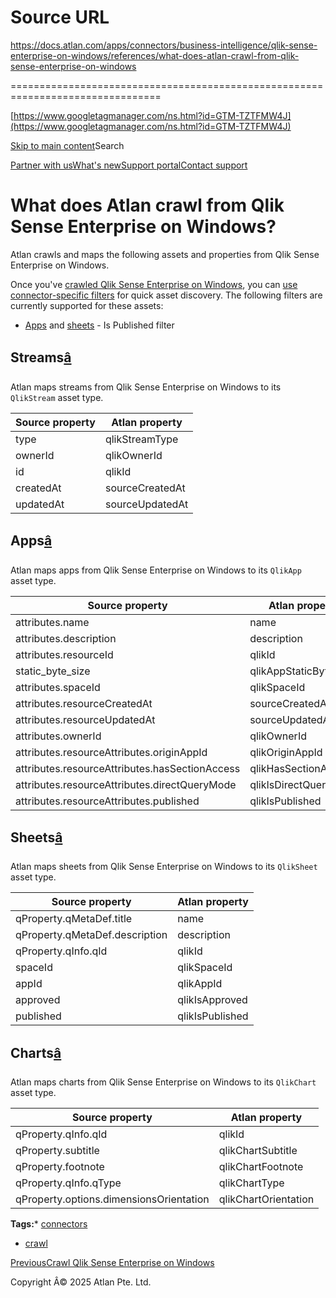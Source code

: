 # Source URL
https://docs.atlan.com/apps/connectors/business-intelligence/qlik-sense-enterprise-on-windows/references/what-does-atlan-crawl-from-qlik-sense-enterprise-on-windows

================================================================================

<!--
canonical: https://docs.atlan.com/apps/connectors/business-intelligence/qlik-sense-enterprise-on-windows/references/what-does-atlan-crawl-from-qlik-sense-enterprise-on-windows
link-alternate: https://docs.atlan.com/apps/connectors/business-intelligence/qlik-sense-enterprise-on-windows/references/what-does-atlan-crawl-from-qlik-sense-enterprise-on-windows
meta-description: Atlan crawls and maps the following assets and properties from Qlik Sense Enterprise on Windows.
meta-docsearch:docusaurus_tag: docs-default-current
meta-docsearch:language: en
meta-docsearch:version: current
meta-docusaurus_locale: en
meta-docusaurus_tag: docs-default-current
meta-docusaurus_version: current
meta-generator: Docusaurus v3.8.1
meta-og-description: Atlan crawls and maps the following assets and properties from Qlik Sense Enterprise on Windows.
meta-og-locale: en
meta-og-title: What does Atlan crawl from Qlik Sense Enterprise on Windows? | Atlan Documentation
meta-og-url: https://docs.atlan.com/apps/connectors/business-intelligence/qlik-sense-enterprise-on-windows/references/what-does-atlan-crawl-from-qlik-sense-enterprise-on-windows
meta-twitter:card: summary_large_image
meta-viewport: width=device-width,initial-scale=1
title: What does Atlan crawl from Qlik Sense Enterprise on Windows? | Atlan Documentation
-->

[https://www.googletagmanager.com/ns.html?id=GTM-TZTFMW4J](https://www.googletagmanager.com/ns.html?id=GTM-TZTFMW4J)

[Skip to main content](#__docusaurus_skipToContent_fallback)Search

[Partner with us](https://docs.google.com/forms/d/e/1FAIpQLScuAIhCm2GS7YFstrOjawbP8J7PUmOynQo7wI2yGCcCyEcVSw/viewform)[What's new](https://shipped.atlan.com/)[Support portal](https://atlan.zendesk.com/auth/v2/login/signin?return_to=https%3A%2F%2Fatlan.zendesk.com%2Fhc%2Fen-us&theme=hc&locale=en-us&brand_id=1900000425113&auth_origin=1900000425113%2Cfalse%2Ctrue)[Contact support](/support/submit-request)

What does Atlan crawl from Qlik Sense Enterprise on Windows?
============================================================

Atlan crawls and maps the following assets and properties from Qlik Sense Enterprise on Windows.

Once you've [crawled Qlik Sense Enterprise on Windows](/apps/connectors/business-intelligence/qlik-sense-enterprise-on-windows/how-tos/crawl-qlik-sense-enterprise-on-windows), you can [use connector\-specific filters](/product/capabilities/discovery/how-tos/use-the-filters-menu#connector-specific-filters) for quick asset discovery. The following filters are currently supported for these assets:

* [Apps](#apps) and [sheets](#sheets) \- Is Published filter

Streams[â](#streams "Direct link to Streams")
-----------------------------------------------

Atlan maps streams from Qlik Sense Enterprise on Windows to its `QlikStream` asset type.

| Source property | Atlan property |
| --- | --- |
| type | qlikStreamType |
| ownerId | qlikOwnerId |
| id | qlikId |
| createdAt | sourceCreatedAt |
| updatedAt | sourceUpdatedAt |

Apps[â](#apps "Direct link to Apps")
--------------------------------------

Atlan maps apps from Qlik Sense Enterprise on Windows to its `QlikApp` asset type.

| Source property | Atlan property |
| --- | --- |
| attributes.name | name |
| attributes.description | description |
| attributes.resourceId | qlikId |
| static\_byte\_size | qlikAppStaticByteSize |
| attributes.spaceId | qlikSpaceId |
| attributes.resourceCreatedAt | sourceCreatedAt |
| attributes.resourceUpdatedAt | sourceUpdatedAt |
| attributes.ownerId | qlikOwnerId |
| attributes.resourceAttributes.originAppId | qlikOriginAppId |
| attributes.resourceAttributes.hasSectionAccess | qlikHasSectionAccess |
| attributes.resourceAttributes.directQueryMode | qlikIsDirectQueryMode |
| attributes.resourceAttributes.published | qlikIsPublished |

Sheets[â](#sheets "Direct link to Sheets")
--------------------------------------------

Atlan maps sheets from Qlik Sense Enterprise on Windows to its `QlikSheet` asset type.

| Source property | Atlan property |
| --- | --- |
| qProperty.qMetaDef.title | name |
| qProperty.qMetaDef.description | description |
| qProperty.qInfo.qId | qlikId |
| spaceId | qlikSpaceId |
| appId | qlikAppId |
| approved | qlikIsApproved |
| published | qlikIsPublished |

Charts[â](#charts "Direct link to Charts")
--------------------------------------------

Atlan maps charts from Qlik Sense Enterprise on Windows to its `QlikChart` asset type.

| Source property | Atlan property |
| --- | --- |
| qProperty.qInfo.qId | qlikId |
| qProperty.subtitle | qlikChartSubtitle |
| qProperty.footnote | qlikChartFootnote |
| qProperty.qInfo.qType | qlikChartType |
| qProperty.options.dimensionsOrientation | qlikChartOrientation |

**Tags:*** [connectors](/tags/connectors)
* [crawl](/tags/crawl)

[PreviousCrawl Qlik Sense Enterprise on Windows](/apps/connectors/business-intelligence/qlik-sense-enterprise-on-windows/how-tos/crawl-qlik-sense-enterprise-on-windows)

Copyright Â© 2025 Atlan Pte. Ltd.

